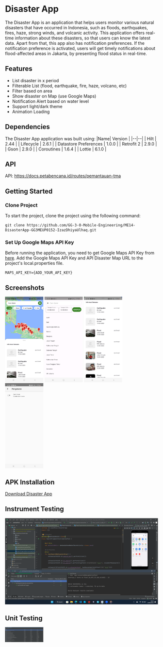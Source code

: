 # Disaster App
The Disaster App is an application that helps users monitor various natural disasters that have occurred in Indonesia, such as floods, earthquakes, fires, haze, strong winds, and volcanic activity. This application offers real-time information about these disasters, so that users can know the latest data. Apart from that, this app also has notification preferences. If the notification preference is activated, users will get timely notifications about flood-affected areas in Jakarta, by presenting flood status in real-time.

## Features
- List disaster in x period
- Filterable List (flood, earthquake, fire, haze, volcano, etc)
- Filter based on area 
- Show disaster on Map (use Google Maps)
- Notification Alert based on water level
- Support light/dark theme
- Animation Loading

## Dependencies
The Disaster App application was built using:
|Name| Version |
|--|--|
| Hilt | 2.44 |
| Lifecycle | 2.6.1 |
| Datastore Preferences | 1.0.0 |
| Retrofit 2 | 2.9.0 |
| Gson | 2.9.0 |
| Coroutines | 1.6.4 |
| Lottie | 6.1.0 |

## API
API: https://docs.petabencana.id/routes/pemantauan-tma 

## Getting Started
### Clone Project
To start the project, clone the project using the following command:
```
git clone https://github.com/GG-3-0-Mobile-Engineering/ME14-DisasterApp-GG3MEUP0152-IzazDhiyaUlhaq.git
```

### Set Up Google Maps API Key
Before running the application, you need to get Google Maps API Key from [here](https://developers.google.com/maps/documentation/android-sdk/get-api-key).
Add the Google Maps API Key and API Disaster Map URL to the project's local.properties file.
```
MAPS_API_KEY={ADD_YOUR_API_KEY}
```

## Screenshots
<img src="screenshots/maps.jpg" width="25%"> <img src="screenshots/search.jpg" width="25%">  <img src="screenshots/listdisaster.jpg" width="25%">  <img src="screenshots/settings.jpg" width="25%">

## APK Installation
[Download Disaster App](https://drive.google.com/file/d/19p3066fjrMu2yBnZvhw1kRLT3XAthSiI/view?usp=sharing)

## Instrument Testing
[![Youtube](screenshots/instrumenttest.png)](https://youtu.be/46KFl-pKdbM)

## Unit Testing
<img src="screenshots/unittest.png" width="25%">
